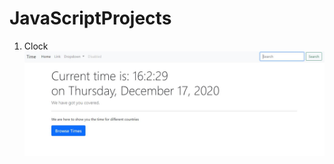 # JavaScriptProjects
1. Clock
![alt text](https://github.com/Rajkapoor393/JavaScriptProjects/blob/main/clock.JPG "Title")
